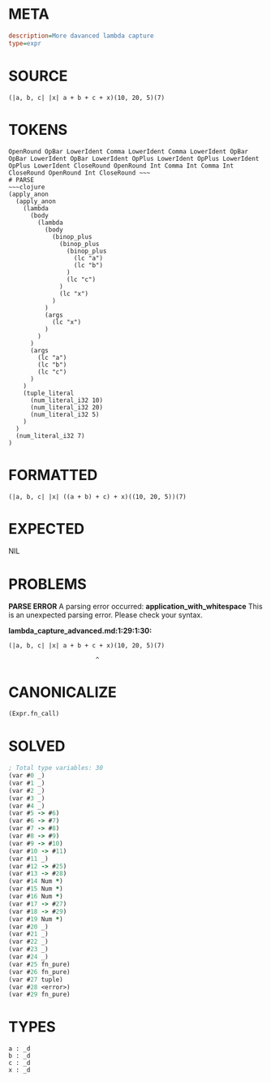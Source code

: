 # META
~~~ini
description=More davanced lambda capture
type=expr
~~~
# SOURCE
~~~roc
(|a, b, c| |x| a + b + c + x)(10, 20, 5)(7)
~~~
# TOKENS
~~~text
OpenRound OpBar LowerIdent Comma LowerIdent Comma LowerIdent OpBar OpBar LowerIdent OpBar LowerIdent OpPlus LowerIdent OpPlus LowerIdent OpPlus LowerIdent CloseRound OpenRound Int Comma Int Comma Int CloseRound OpenRound Int CloseRound ~~~
# PARSE
~~~clojure
(apply_anon
  (apply_anon
    (lambda
      (body
        (lambda
          (body
            (binop_plus
              (binop_plus
                (binop_plus
                  (lc "a")
                  (lc "b")
                )
                (lc "c")
              )
              (lc "x")
            )
          )
          (args
            (lc "x")
          )
        )
      )
      (args
        (lc "a")
        (lc "b")
        (lc "c")
      )
    )
    (tuple_literal
      (num_literal_i32 10)
      (num_literal_i32 20)
      (num_literal_i32 5)
    )
  )
  (num_literal_i32 7)
)
~~~
# FORMATTED
~~~roc
(|a, b, c| |x| ((a + b) + c) + x)((10, 20, 5))(7)
~~~
# EXPECTED
NIL
# PROBLEMS
**PARSE ERROR**
A parsing error occurred: **application_with_whitespace**
This is an unexpected parsing error. Please check your syntax.

**lambda_capture_advanced.md:1:29:1:30:**
```roc
(|a, b, c| |x| a + b + c + x)(10, 20, 5)(7)
```
                            ^


# CANONICALIZE
~~~clojure
(Expr.fn_call)
~~~
# SOLVED
~~~clojure
; Total type variables: 30
(var #0 _)
(var #1 _)
(var #2 _)
(var #3 _)
(var #4 _)
(var #5 -> #6)
(var #6 -> #7)
(var #7 -> #8)
(var #8 -> #9)
(var #9 -> #10)
(var #10 -> #11)
(var #11 _)
(var #12 -> #25)
(var #13 -> #28)
(var #14 Num *)
(var #15 Num *)
(var #16 Num *)
(var #17 -> #27)
(var #18 -> #29)
(var #19 Num *)
(var #20 _)
(var #21 _)
(var #22 _)
(var #23 _)
(var #24 _)
(var #25 fn_pure)
(var #26 fn_pure)
(var #27 tuple)
(var #28 <error>)
(var #29 fn_pure)
~~~
# TYPES
~~~roc
a : _d
b : _d
c : _d
x : _d
~~~
